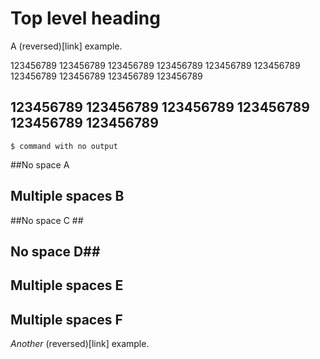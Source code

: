 # Top level heading

<!-- markdownlint-disable MD003 -->

A (reversed)[link] example.


123456789 123456789 123456789 123456789 123456789 123456789 123456789 123456789 123456789 123456789

## 123456789 123456789 123456789 123456789 123456789 123456789

    $ command with no output

##No space A

##  Multiple spaces B

##No space C ##

## No space D##

##  Multiple spaces E ##

## Multiple spaces F  ##

*Another* (reversed)[link] example.
